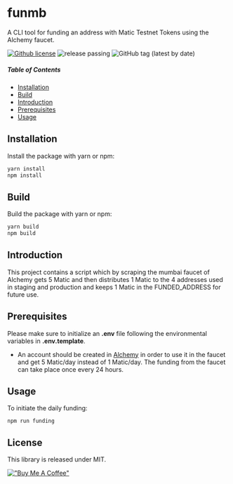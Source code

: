 # funmb
A CLI tool for funding an address with Matic Testnet Tokens using the Alchemy faucet.

[![Github license](https://img.shields.io/github/license/tmavroeid/funmb)](https://img.shields.io/github/license/tmavroeid/funmb)
![release passing](https://github.com/tmavroeid/funmb/actions/workflows/release.yml/badge.svg)
![GitHub tag (latest by date)](https://img.shields.io/github/v/tag/tmavroeid/funmb)

##### Table of Contents 
* [Installation](#installation)
* [Build](#build)
* [Introduction](#introduction)
* [Prerequisites](#prerequisites)  
* [Usage](#usage)

## <a name="installation">Installation</a>

Install the package with yarn or npm:

```bash
yarn install
npm install
```

## <a name="build">Build</a>

Build the package with yarn or npm:

```bash
yarn build
npm build
```

## <a name="introduction">Introduction</a>
This project contains a script which by scraping the mumbai faucet of Alchemy gets 5 Matic and then distributes 1 Matic to the 4 addresses used in staging and production and keeps 1 Matic in the FUNDED_ADDRESS for future use.


## <a name="prerequisites">Prerequisites</a>

Please make sure to initialize an **.env** file following the environmental variables in **.env.template**. 

- An account should be created in [Alchemy](https://www.alchemy.com) in order to use it in the faucet and get 5 Matic/day instead of 1 Matic/day. The funding from the faucet can take place once every 24 hours.


## Usage

To initiate the daily funding: 
```
npm run funding
```

## <a name="license">License</a>

This library is released under MIT.

[!["Buy Me A Coffee"](https://www.buymeacoffee.com/assets/img/custom_images/orange_img.png)](https://www.buymeacoffee.com/tmavroeid)